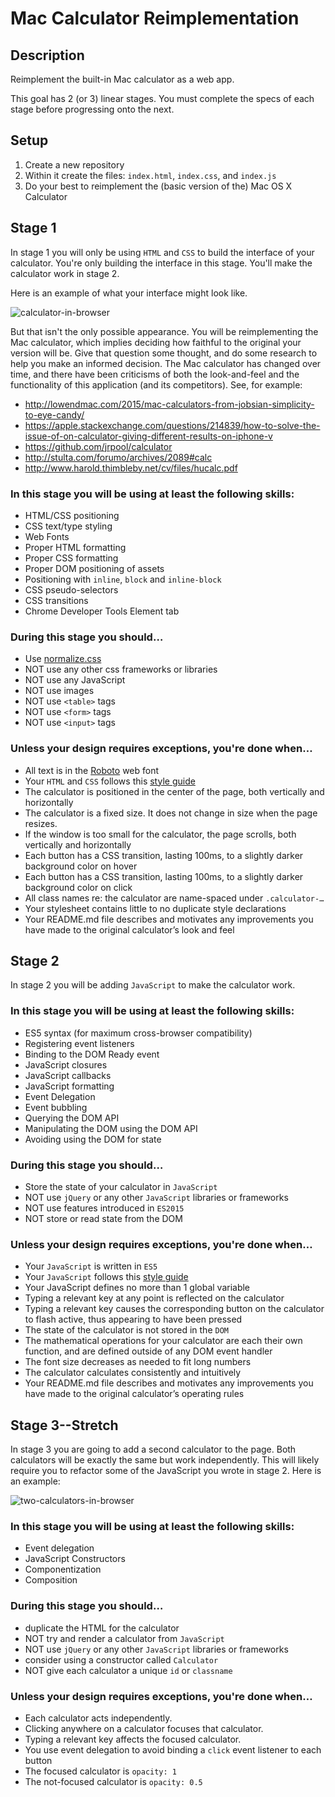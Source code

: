 # Mac Calculator Reimplementation

## Description

Reimplement the built-in Mac calculator as a web app.

This goal has 2 (or 3) linear stages. You must complete the specs of each stage before
progressing onto the next.

## Setup

1. Create a new repository
0. Within it create the files: `index.html`, `index.css`, and `index.js`
0. Do your best to reimplement the (basic version of the) Mac OS X Calculator


## Stage 1

In stage 1 you will only be using `HTML` and `CSS` to build the interface of your
calculator. You're only building the interface in this stage. You'll make the
calculator work in stage 2.

Here is an example of what your interface might look like.

![calculator-in-browser](https://cloud.githubusercontent.com/assets/8385/22572099/6786dd74-e957-11e6-9340-278e63aa3809.png)

But that isn't the only possible appearance. You will be reimplementing the Mac calculator, which implies
deciding how faithful to the original your version will be. Give that question some thought, and do some research to
help you make an informed decision. The Mac calculator has changed over time, and there have been criticisms
of both the look-and-feel and the functionality of this application (and its competitors). See, for example:

- http://lowendmac.com/2015/mac-calculators-from-jobsian-simplicity-to-eye-candy/
- https://apple.stackexchange.com/questions/214839/how-to-solve-the-issue-of-on-calculator-giving-different-results-on-iphone-v
- https://github.com/jrpool/calculator
- http://stulta.com/forumo/archives/2089#calc
- http://www.harold.thimbleby.net/cv/files/hucalc.pdf

### In this stage you will be using at least the following skills:

- HTML/CSS positioning
- CSS text/type styling
- Web Fonts
- Proper HTML formatting
- Proper CSS formatting
- Proper DOM positioning of assets
- Positioning with `inline`, `block` and `inline-block`
- CSS pseudo-selectors
- CSS transitions
- Chrome Developer Tools Element tab

### During this stage you should…

- Use [normalize.css](https://necolas.github.io/normalize.css/)
- NOT use any other css frameworks or libraries
- NOT use any JavaScript
- NOT use images
- NOT use `<table>` tags
- NOT use `<form>` tags
- NOT use `<input>` tags

### Unless your design requires exceptions, you're done when…

- All text is in the [Roboto](https://fonts.google.com/specimen/Roboto) web font
- Your `HTML` and `CSS` follows this [style guide](https://google.github.io/styleguide/htmlcssguide.html)
- The calculator is positioned in the center of the page, both vertically and horizontally
- The calculator is a fixed size. It does not change in size when the page resizes.
- If the window is too small for the calculator, the page scrolls, both vertically and horizontally
- Each button has a CSS transition, lasting 100ms, to a slightly darker background color on hover
- Each button has a CSS transition, lasting 100ms, to a slightly darker background color on click
- All class names re: the calculator are name-spaced under `.calculator-…`
- Your stylesheet contains little to no duplicate style declarations
- Your README.md file describes and motivates any improvements you have made to the original calculator’s look and feel

## Stage 2

In stage 2 you will be adding `JavaScript` to make the calculator work.

### In this stage you will be using at least the following skills:

- ES5 syntax (for maximum cross-browser compatibility)
- Registering event listeners
- Binding to the DOM Ready event
- JavaScript closures
- JavaScript callbacks
- JavaScript formatting
- Event Delegation
- Event bubbling
- Querying the DOM API
- Manipulating the DOM using the DOM API
- Avoiding using the DOM for state

### During this stage you should…

- Store the state of your calculator in `JavaScript`
- NOT use `jQuery` or any other `JavaScript` libraries or frameworks
- NOT use features introduced in `ES2015`
- NOT store or read state from the DOM

### Unless your design requires exceptions, you're done when…

- Your `JavaScript` is written in `ES5`
- Your `JavaScript` follows this [style guide](https://google.github.io/styleguide/jsguide.html)
- Your JavaScript defines no more than 1 global variable
- Typing a relevant key at any point is reflected on the calculator
- Typing a relevant key causes the corresponding button on the calculator to flash active, thus appearing to have been pressed
- The state of the calculator is not stored in the `DOM`
- The mathematical operations for your calculator are each their own function, and are defined outside of any DOM event handler
- The font size decreases as needed to fit long numbers
- The calculator calculates consistently and intuitively
- Your README.md file describes and motivates any improvements you have made to the original calculator’s operating rules

## Stage 3--Stretch

In stage 3 you are going to add a second calculator to the page. Both calculators will be exactly the same but work independently. This will likely require you to refactor some of the JavaScript you wrote in stage 2. Here is an example:

![two-calculators-in-browser](https://cloud.githubusercontent.com/assets/8385/22572109/72df42ba-e957-11e6-8c9e-c9efd39045c1.png)

### In this stage you will be using at least the following skills:

- Event delegation
- JavaScript Constructors
- Componentization
- Composition

### During this stage you should…

- duplicate the HTML for the calculator
- NOT try and render a calculator from `JavaScript`
- NOT use `jQuery` or any other `JavaScript` libraries or frameworks
- consider using a constructor called `Calculator`
- NOT give each calculator a unique `id` or `classname`

### Unless your design requires exceptions, you're done when…

- Each calculator acts independently.
- Clicking anywhere on a calculator focuses that calculator.
- Typing a relevant key affects the focused calculator.
- You use event delegation to avoid binding a `click` event listener to each button
- The focused calculator is `opacity: 1`
- The not-focused calculator is `opacity: 0.5`
